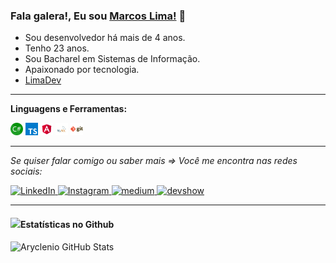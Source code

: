 ### Fala galera!, Eu sou [Marcos Lima!](https://marcoslima.gear.host/) 👋


* Sou desenvolvedor há mais de 4 anos. 
* Tenho 23 anos. 
* Sou Bacharel em Sistemas de Informação.
* Apaixonado por tecnologia.
* [LimaDev](http://limadeev.com.br)
----

**Linguagens e Ferramentas:**  

<code><img height="20" src="https://raw.githubusercontent.com/github/explore/80688e429a7d4ef2fca1e82350fe8e3517d3494d/topics/csharp/csharp.png"></code>
<code><img height="20" src="https://raw.githubusercontent.com/github/explore/80688e429a7d4ef2fca1e82350fe8e3517d3494d/topics/typescript/typescript.png"></code>
<code><img height="20" src="https://raw.githubusercontent.com/github/explore/80688e429a7d4ef2fca1e82350fe8e3517d3494d/topics/angular/angular.png"></code>
<code><img height="20" src="https://raw.githubusercontent.com/github/explore/80688e429a7d4ef2fca1e82350fe8e3517d3494d/topics/mysql/mysql.png"></code>
<code><img height="20" src="https://raw.githubusercontent.com/github/explore/80688e429a7d4ef2fca1e82350fe8e3517d3494d/topics/git/git.png"></code>

----

<div align="start">

<i>Se quiser falar comigo ou saber mais => Você me encontra nas redes sociais:</i><br>

<a href="https://www.linkedin.com/in/marcos-lima-de-fatima/" target="_blank">
	<img src="https://img.shields.io/badge/LinkedIn-%230077B5.svg?&style=flat-square&logo=linkedin&logoColor=white" alt="LinkedIn">
</a>

<a href="https://www.instagram.com/s2lima" target="_blank">
	<img src="https://img.shields.io/badge/Instagram-%23E4405F.svg?&style=flat-square&logo=instagram&logoColor=white" alt="Instagram">
</a>


<a href="https://medium.com/@marcoslimadefatima" target="_blank">
	<img src="https://img.shields.io/badge/medium-black?&style=flat-square&logo=medium&logoColor=white" alt="medium">
</a>

<a href="https://api.whatsapp.com/send?phone=94991285912" target="_blank">
	<img src="https://img.shields.io/badge/whatsapp-black?&style=flat-square&logo=whatsapp&logoColor=white" alt="devshow">
</a>

</div>

----

#### <img src="https://media.giphy.com/media/VgCDAzcKvsR6OM0uWg/giphy.gif" width="50">Estatísticas no Github 
   
![Aryclenio GitHub Stats](https://github-readme-stats.vercel.app/api?username=Llimaa&show_icons=true)
